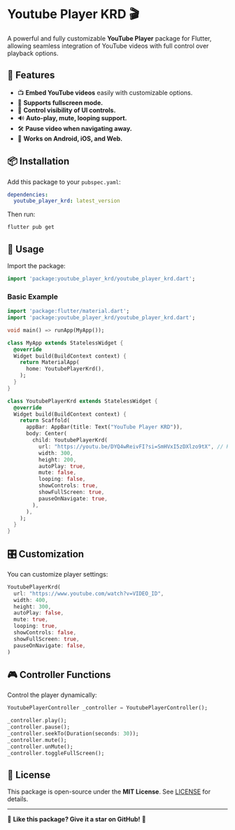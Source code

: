# Youtube Player KRD 🎬

A powerful and fully customizable **YouTube Player** package for Flutter, allowing seamless integration of YouTube videos with full control over playback options.

## 🚀 Features

- 📺 **Embed YouTube videos** easily with customizable options.
- 🔄 **Supports fullscreen mode.**
- 🎨 **Control visibility of UI controls.**
- 🔊 **Auto-play, mute, looping support.**
- 🛠️ **Pause video when navigating away.**
- 📱 **Works on Android, iOS, and Web.**

## 📦 Installation

Add this package to your `pubspec.yaml`:

```yaml
dependencies:
  youtube_player_krd: latest_version
```

Then run:

```sh
flutter pub get
```

## 🎯 Usage

Import the package:

```dart
import 'package:youtube_player_krd/youtube_player_krd.dart';
```

### **Basic Example**

```dart
import 'package:flutter/material.dart';
import 'package:youtube_player_krd/youtube_player_krd.dart';

void main() => runApp(MyApp());

class MyApp extends StatelessWidget {
  @override
  Widget build(BuildContext context) {
    return MaterialApp(
      home: YoutubePlayerKrd(),
    );
  }
}

class YoutubePlayerKrd extends StatelessWidget {
  @override
  Widget build(BuildContext context) {
    return Scaffold(
      appBar: AppBar(title: Text("YouTube Player KRD")),
      body: Center(
        child: YoutubePlayerKrd(
          url: "https://youtu.be/DYQ4wReivFI?si=SmHVxI5zDXlzo9tX", // Replace with your YouTube video URL
          width: 300,
          height: 200,
          autoPlay: true,
          mute: false,
          looping: false,
          showControls: true,
          showFullScreen: true,
          pauseOnNavigate: true,
        ),
      ),
    );
  }
}
```

## 🎛️ Customization

You can customize player settings:

```dart
YoutubePlayerKrd(
  url: "https://www.youtube.com/watch?v=VIDEO_ID",
  width: 400,
  height: 300,
  autoPlay: false,
  mute: true,
  looping: true,
  showControls: false,
  showFullScreen: true,
  pauseOnNavigate: false,
)
```

## 🎮 Controller Functions

Control the player dynamically:

```dart
YoutubePlayerController _controller = YoutubePlayerController();

_controller.play();
_controller.pause();
_controller.seekTo(Duration(seconds: 30));
_controller.mute();
_controller.unMute();
_controller.toggleFullScreen();
```

## 📝 License

This package is open-source under the **MIT License**. See [LICENSE](./LICENSE) for details.

---

🌟 **Like this package? Give it a star on GitHub!** 🚀
